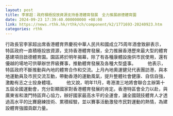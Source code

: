 ```yaml
---
layout: post
title: 李家超：政府積極投放資源支持香港體育發展　全力推展啟德體育園
date: 2024-09-23 17:39:40.000000000 +08:00
link: https://news.rthk.hk/rthk/ch/component/k2/1771693-20240923.htm
categories: rthk
---
```


行政長官李家超出席香港體育界慶祝中華人民共和國成立75周年酒會致辭表示，特區政府一直積極投放資源，支持香港體育發展，全力推展香港歷來最大型的體育基建項目啟德體育園。園區將於明年揭幕，除了有各種康體設施供市民使用，還有優越的場地可供舉辦世界級賽事，推動體育發展及各種大型盛事。
　　 
他表示，特區政府不斷推動與內地的體育合作和交流。上月內地奧運健兒代表團訪港，與本地運動員及市民交流互動，帶動香港的運動風氣，提升整體社會健康、自信自強，激勵有志之士投身體壇。
　　 
他又說，明年11月，粵港澳三地將會聯合主辦第十五屆全國運動會，充分彰顯國家對香港體育發展的肯定。香港特區會全力以赴，與廣東省和澳門特區齊心協力，辦好國家最高水平的全運會，讓全國競技體育人才透過高水平的比賽磨練技術、累積經驗，並以賽事活動激發市民對運動的熱情，為建設體育強國貢獻力量。
